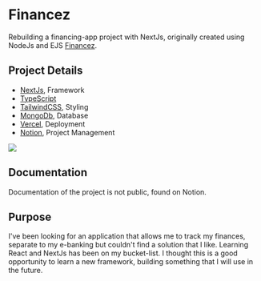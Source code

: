 # Financez
Rebuilding a financing-app project with NextJs, originally created using NodeJs and EJS [Financez](https://github.com/DeltaGamingCH/FINANCEZ).

## Project Details
- [NextJs](https://nextjs.org/), Framework
- [TypeScript](https://www.typescriptlang.org/)
- [TailwindCSS](https://tailwindcss.com/), Styling
- [MongoDb](https://www.mongodb.com/), Database
- [Vercel](https://vercel.com/), Deployment
- [Notion](https://notion.so/), Project Management

<img src="https://skillicons.dev/icons?i=nextjs,ts,tailwind,mongodb,vercel,notion"/>

## Documentation
Documentation of the project is not public, found on Notion. 

## Purpose
I've been looking for an application that allows me to track my finances, separate to my e-banking but couldn't find a solution that I like. 
Learning React and NextJs has been on my bucket-list. I thought this is a good opportunity to learn a new framework, building something that I will use in the future.  
